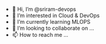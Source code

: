 - 👋 Hi, I’m @sriram-devops
- 👀 I’m interested in Cloud & DevOps
- 🌱 I’m currently learning MLOPS
- 💞️ I’m looking to collaborate on ...
- 📫 How to reach me ...

<!---
sriram-devops/sriram-devops is a ✨ special ✨ repository because its `README.md` (this file) appears on your GitHub profile.
You can click the Preview link to take a look at your changes.
--->
